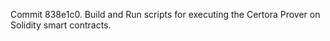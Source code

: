 Commit 838e1c0.                    Build and Run scripts for executing the Certora Prover on Solidity smart contracts.